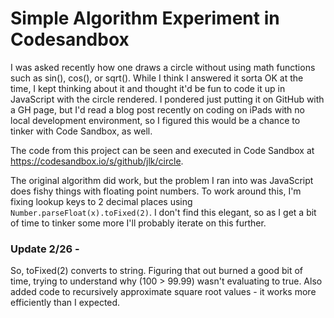 # Simple Algorithm Experiment in Codesandbox

I was asked recently how one draws a circle without using math functions such as sin(), cos(), or sqrt(). While I think I answered it sorta OK at the time, I kept thinking about it and thought it'd be fun to code it up in JavaScript with the circle rendered. I pondered just putting it on GitHub with a GH page, but I'd read a blog post recently on coding on iPads with no local development environment, so I figured this would be a chance to tinker with Code Sandbox, as well.

The code from this project can be seen and executed in Code Sandbox at https://codesandbox.io/s/github/jlk/circle.

The original algorithm did work, but the problem I ran into was JavaScript does fishy things with floating point numbers. To work around this, I'm fixing lookup keys to 2 decimal places using `Number.parseFloat(x).toFixed(2)`. I don't find this elegant, so as I get a bit of time to tinker some more I'll probably iterate on this further.

### Update 2/26 - 
So, toFixed(2) converts to string. Figuring that out burned a good bit of time, trying to understand why (100 > 99.99) wasn't evaluating to true. Also added code to recursively approximate square root values - it works more efficiently than I expected.
